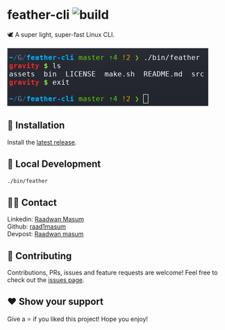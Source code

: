 # feather-cli ![build](https://api.travis-ci.com/raad1masum/personal-site.svg?branch=master&status=passed)
🕊 A super light, super-fast Linux CLI.
<br>
<br>
![gravity](./assets/gravity.png)

## 🔌 Installation
Install the [latest release](https://github.com/raad1masum/feather-shell/releases).

## 🚀 Local Development
```sh
./bin/feather
```
## 👨‍💻 Contact

Linkedin: [Raadwan Masum](https://www.linkedin.com/in/raadwan-masum-9147bb1a5)
<br>
Github: [raad1masum](https://github.com/raad1masum)
<br>
Devpost: [Raadwan masum](https://devpost.com/raad1masum)

## 🤝 Contributing

Contributions, PRs, issues and feature requests are welcome! Feel free to check out the [issues page](https://github.com/raad1masum/feather-shell/issues). 

## ❤️ Show your support

Give a ⭐️ if you liked this project!
Hope you enjoy!
